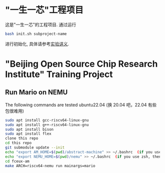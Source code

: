# "一生一芯"工程项目

这是"一生一芯"的工程项目. 通过运行
```bash
bash init.sh subproject-name
```
进行初始化, 具体请参考[实验讲义][lecture note].

[lecture note]: https://docs.ysyx.org/schedule.html

# "Beijing Open Source Chip Research Institute" Training Project

## Run Mario on NEMU

The following commands are tested ubuntu22.04 (换 20.04 吧，22.04 有些包很难用)

```bash
sudo apt install gcc-riscv64-linux-gnu
sudo apt install g++-riscv64-linux-gnu
sudo apt install bison
sudo apt install flex
clone this repo
cd this repo
git submodule update --init
echo "export AM_HOME=$(pwd)/abstract-machine" >> ~/.bashrc  (if you use zsh, then switch to .zshrc)
echo "export NEMU_HOME=$(pwd)/nemu" >> ~/.bashrc  (if you use zsh, then switch to .zshrc)
cd fceux-am
make ARCH=riscv64-nemu run mainargs=mario
```


